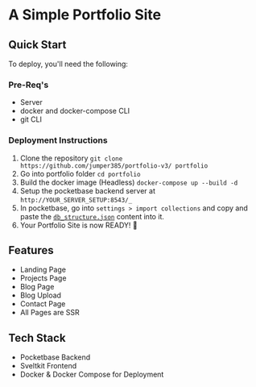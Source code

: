 # A Simple Portfolio Site
## Quick Start
To deploy, you'll need the following: 
### Pre-Req's
- Server
- docker and docker-compose CLI
- git CLI
### Deployment Instructions
1. Clone the repository
`git clone https://github.com/jumper385/portfolio-v3/ portfolio`
2. Go into portfolio folder
`cd portfolio`
3. Build the docker image (Headless)
`docker-compose up --build -d`
4. Setup the pocketbase backend server at `http://YOUR_SERVER_SETUP:8543/_`
5. In pocketbase, go into `settings > import collections` and copy and paste the [`db_structure.json`](https://github.com/jumper385/portfolio-v3/blob/main/db_structure.json) content into it.
6. Your Portfolio Site is now READY! 🥳
## Features
- Landing Page
- Projects Page
- Blog Page
- Blog Upload
- Contact Page
- All Pages are SSR
## Tech Stack
- Pocketbase Backend
- Sveltkit Frontend
- Docker & Docker Compose for Deployment
